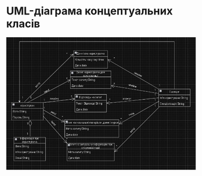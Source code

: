 # UML-діаграма концептуальних класів 
![image](https://github.com/oleksandrblazhko/ai-214-tsvetkov/blob/Laboratory_Work_5/2-SoftwareDesign/2.1-UMLConceptClasses/UML_Concept_Classes_Tsvetkov.jpg)
